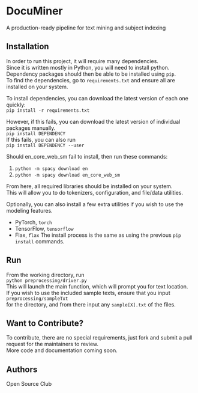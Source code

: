 # DocuMiner

A production-ready pipeline for text mining and subject indexing

## Installation

In order to run this project, it will require many dependencies. \
Since it is written mostly in Python, you will need to install python. \
Dependency packages should then be able to be installed using ``pip``. \
To find the dependencies, go to ``requirements.txt`` and ensure all are installed on your system.

To install dependencies, you can download the latest version of each one quickly: \
``pip install -r requirements.txt``

However, if this fails, you can download the latest version of individual packages manually. \
``pip install DEPENDENCY`` \
If this fails, you can also run \
``pip install DEPENDENCY --user``

Should en_core_web_sm fail to install, then run these commands:
1. ``python -m spacy download en``
2. ``python -m spacy download en_core_web_sm``

From here, all required libraries should be installed on your system. \
This will allow you to do tokenizers, configuration, and file/data utilities.

Optionally, you can also install a few extra utilities if you wish to use the modeling features.
- PyTorch, ``torch``
- TensorFlow, ``tensorflow``
- Flax, ``flax``
The install process is the same as using the previous ``pip install`` commands.

## Run

From the working directory, run \
``python preprocessing/driver.py`` \
This will launch the main function, which will prompt you for text location. \
If you wish to use the included sample texts, ensure that you input \
``preprocessing/sampleTxt`` \
for the directory, and from there input any ``sample[X].txt`` of the files.

## Want to Contribute?

To contribute, there are no special requirements, just fork and submit a pull request for the maintainers to review. \
More code and documentation coming soon.

## Authors

Open Source Club
